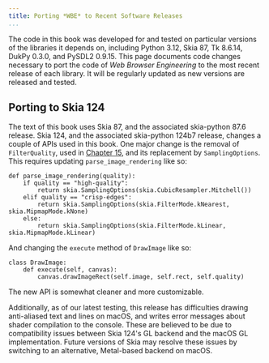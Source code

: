 ```yaml
---
title: Porting *WBE* to Recent Software Releases
...
```


The code in this book was developed for and tested on particular
versions of the libraries it depends on, including Python 3.12, Skia
87, Tk 8.6.14, DukPy 0.3.0, and PySDL2 0.9.15. This page documents
code changes necessary to port the code of *Web Browser Engineering*
to the most recent release of each library. It will be regularly
updated as new versions are released and tested.

Porting to Skia 124
-------------------

The text of this book uses Skia 87, and the associated skia-python
87.6 release. Skia 124, and the associated skia-python 124b7 release,
changes a couple of APIs used in this book. One major change is the
removal of `FilterQuality`, used in [Chapter 15](embeds.md), and its
replacement by `SamplingOptions`. This requires updating
`parse_image_rendering` like so:

``` {.python}
def parse_image_rendering(quality):
    if quality == "high-quality":
        return skia.SamplingOptions(skia.CubicResampler.Mitchell())
    elif quality == "crisp-edges":
        return skia.SamplingOptions(skia.FilterMode.kNearest, skia.MipmapMode.kNone)
    else:
        return skia.SamplingOptions(skia.FilterMode.kLinear, skia.MipmapMode.kLinear)
```

And changing the `execute` method of `DrawImage` like so:

``` {.python}
class DrawImage:
    def execute(self, canvas):
        canvas.drawImageRect(self.image, self.rect, self.quality)
```

The new API is somewhat cleaner and more customizable.
 
Additionally, as of our latest testing, this release has difficulties
drawing anti-aliased text and lines on macOS, and writes error
messages about shader compilation to the console. These are believed
to be due to compatibility issues between Skia 124's GL backend and
the macOS GL implementation. Future versions of Skia may resolve these
issues by switching to an alternative, Metal-based backend on macOS.
